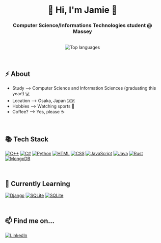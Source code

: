 <h1 align="center"> 👋 Hi, I'm Jamie 👋</h1>
<h3 align="center">Computer Science/Informations Technologies student @ Massey</h3>

<br/>

<div align="center"><img alt="Top languages" src="https://github-readme-stats.vercel.app/api/top-langs/?username=jamelas&layout=compact&theme=dracula"></div>

<br/>
<br/>

## ⚡ About
- Study --> Computer Science and Information Sciences (graduating this year!) 💻 
- Location --> Osaka, Japan 🇯🇵
- Hobbies --> Watching sports 🏉 
- Coffee? --> Yes, please ☕ 

<br/>

## 📚 Tech Stack 
<a href="https://github.com/Jamelas?tab=repositories&language=c%2B%2B" target="_blank"><img alt="C++" src="https://img.shields.io/badge/C%2B%2B-00599C?style=for-the-badge&logo=c%2B%2B&logoColor=white"></a>
<a href="https://github.com/Jamelas?tab=repositories&language=c%23" target="_blank"><img alt="C#" src="https://img.shields.io/badge/C%23-239120?style=for-the-badge&logo=c-sharp&logoColor=white"></a>
<a href="https://github.com/Jamelas?tab=repositories=&language=python" target="_blank"><img alt="Python" src="https://img.shields.io/badge/Python-3776AB?style=for-the-badge&logo=python&logoColor=white"></a>
<a href="https://github.com/Jamelas?tab=repositories&language=html" target="_blank"><img alt="HTML" src="https://img.shields.io/badge/HTML5-E34F26?style=for-the-badge&logo=html5&logoColor=white"></a>
<a href="https://github.com/Jamelas?tab=repositories&language=css" target="_blank"><img alt="CSS" src="https://img.shields.io/badge/CSS-1572B6?style=for-the-badge&logo=css3&logoColor=white"></a>
<a href="https://github.com/Jamelas?tab=repositories&language=javascript" target="_blank"><img alt="JavaScript" src="https://img.shields.io/badge/JavaScript-323330?style=for-the-badge&logo=javascript&logoColor=F7DF1E"></a>
<a href="https://github.com/Jamelas?tab=repositories&language=java" target="_blank"><img alt="Java" src="https://img.shields.io/badge/Java-ED8B00?style=for-the-badge&logo=openjdk&logoColor=white"></a>
<a href="https://github.com/Jamelas?tab=repositories&language=rust" target="_blank"><img alt="Rust" src="https://img.shields.io/badge/Rust-000000?style=for-the-badge&logo=rust&logoColor=white"></a>
<a href="" target="_blank"><img alt="MongoDB" src="https://img.shields.io/badge/MongoDB-4EA94B?style=for-the-badge&logo=mongodb&logoColor=white"></a>

<br/>

## 🌱 Currently Learning 
<a href="" target="_blank"><img alt="Django" src="https://img.shields.io/badge/Django-092E20?style=for-the-badge&logo=django&logoColor=white"></a>
<a href="" target="_blank"><img alt="SQLite" src="https://img.shields.io/badge/SQLite-07405E?style=for-the-badge&logo=sqlite&logoColor=white"></a>
<a href="" target="_blank"><img alt="SQLite" src="https://img.shields.io/badge/flask-%23000.svg?style=for-the-badge&logo=flask&logoColor=white"></a>

<br/>

## 📫 Find me on...
<a href="https://www.linkedin.com/in/jamie-eion-douglas/" target="_blank"><img alt="LinkedIn" src="https://img.shields.io/badge/LinkedIn-0077B5?style=for-the-badge&logo=linkedin&logoColor=white"></a>



<!-- [![My Skills](https://skillicons.dev/icons?i=js,html,css,cpp,cs,java,python,rust,docker,git,github,haskell,java,mongodb)](https://skillicons.dev)-->
<!-- [![My Skills](https://skillicons.dev/icons?i=django,sqlite)](https://skillicons.dev) -->
<!--


- 🔭 I’m currently working on ...
- 🌱 I’m currently learning ...
- 👯 I’m looking to collaborate on ...
- 🤔 I’m looking for help with ...
- 💬 Ask me about ...
- 📫 How to reach me: ...
- 😄 Pronouns: ...
- ⚡ Fun fact: ...
-->
